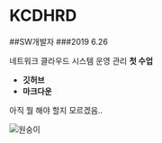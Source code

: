 # KCDHRD
##SW개발자
###2019 6.26

네트워크 클라우드 시스템 운영 관리 **첫 수업**

- **깃허브**
- **마크다운**

아직 뭘 해야 할지 모르겠음..

![원숭이](http://app.jjalbang.today/jjCb.jpg)

